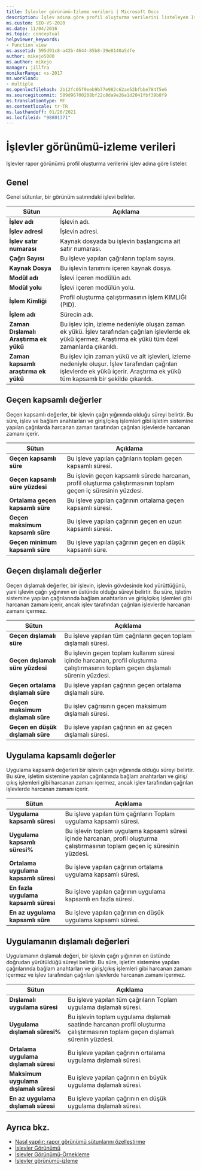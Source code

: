 ```yaml
---
title: İşlevler görünümü-Izleme verileri | Microsoft Docs
description: İşlev adına göre profil oluşturma verilerini listeleyen Işlevler rapor görünümündeki profil oluşturma veri sütunlarının açıklamalarını okuyun.
ms.custom: SEO-VS-2020
ms.date: 11/04/2016
ms.topic: conceptual
helpviewer_keywords:
- Function view
ms.assetid: 595d91c8-a42b-4644-85b8-39e8140a5dfe
author: mikejo5000
ms.author: mikejo
manager: jillfra
monikerRange: vs-2017
ms.workload:
- multiple
ms.openlocfilehash: 2b12fc05f9eeb9b77e982c62ae52bfbbe784f5e6
ms.sourcegitcommit: 589d96700208bf22c8da9e26a1d2041fbf39b8f9
ms.translationtype: MT
ms.contentlocale: tr-TR
ms.lasthandoff: 01/26/2021
ms.locfileid: "98801371"
---
```

# <a name="functions-view---instrumentation-data"></a>İşlevler görünümü-izleme verileri
Işlevler rapor görünümü profil oluşturma verilerini işlev adına göre listeler.

## <a name="general"></a>Genel
 Genel sütunlar, bir görünüm satırındaki işlevi belirler.

|Sütun|Açıklama|
|------------|-----------------|
|**İşlev adı**|İşlevin adı.|
|**İşlev adresi**|İşlevin adresi.|
|**İşlev satır numarası**|Kaynak dosyada bu işlevin başlangıcına ait satır numarası.|
|**Çağrı Sayısı**|Bu işleve yapılan çağrıların toplam sayısı.|
|**Kaynak Dosya**|Bu işlevin tanımını içeren kaynak dosya.|
|**Modül adı**|İşlevi içeren modülün adı.|
|**Modül yolu**|İşlevi içeren modülün yolu.|
|**İşlem Kimliği**|Profil oluşturma çalıştırmasının işlem KIMLIĞI (PID).|
|**İşlem adı**|Sürecin adı.|
|**Zaman Dışlamalı Araştırma ek yükü**|Bu işlev için, izleme nedeniyle oluşan zaman ek yükü. İşlev tarafından çağrılan işlevlerde ek yükü içermez. Araştırma ek yükü tüm özel zamanlarda çıkarıldı.|
|**Zaman kapsamlı araştırma ek yükü**|Bu işlev için zaman yükü ve alt işlevleri, izleme nedeniyle oluşur. İşlev tarafından çağrılan işlevlerde ek yükü içerir. Araştırma ek yükü tüm kapsamlı bir şekilde çıkarıldı.|

## <a name="elapsed-inclusive-values"></a>Geçen kapsamlı değerler
 Geçen kapsamlı değerler, bir işlevin çağrı yığınında olduğu süreyi belirtir. Bu süre, işlev ve bağlam anahtarları ve giriş/çıkış işlemleri gibi işletim sistemine yapılan çağrılarda harcanan zaman tarafından çağrılan işlevlerde harcanan zamanı içerir.

|Sütun|Açıklama|
|------------|-----------------|
|**Geçen kapsamlı süre**|Bu işleve yapılan çağrıların toplam geçen kapsamlı süresi.|
|**Geçen kapsamlı süre yüzdesi**|Bu işlevin geçen kapsamlı sürede harcanan, profil oluşturma çalıştırmasının toplam geçen iç süresinin yüzdesi.|
|**Ortalama geçen kapsamlı süre**|Bu işleve yapılan çağrının ortalama geçen kapsamlı süresi.|
|**Geçen maksimum kapsamlı süre**|Bu işleve yapılan çağrının geçen en uzun kapsamlı süresi.|
|**Geçen minimum kapsamlı süre**|Bu işleve yapılan çağrının geçen en düşük kapsamlı süre.|

## <a name="elapsed-exclusive-values"></a>Geçen dışlamalı değerler
 Geçen dışlamalı değerler, bir işlevin, işlevin gövdesinde kod yürüttüğünü, yani işlevin çağrı yığınının en üstünde olduğu süreyi belirtir. Bu süre, işletim sistemine yapılan çağrılarında bağlam anahtarları ve giriş/çıkış işlemleri gibi harcanan zamanı içerir, ancak işlev tarafından çağrılan işlevlerde harcanan zamanı içermez.

|Sütun|Açıklama|
|------------|-----------------|
|**Geçen dışlamalı süre**|Bu işleve yapılan tüm çağrıların geçen toplam dışlamalı süresi.|
|**Geçen dışlamalı süre yüzdesi**|Bu işlevin geçen toplam kullanım süresi içinde harcanan, profil oluşturma çalıştırmasının toplam geçen dışlamalı sürenin yüzdesi.|
|**Geçen ortalama dışlamalı süre**|Bu işleve yapılan çağrının geçen ortalama dışlamalı süre.|
|**Geçen maksimum dışlamalı süre**|Bu işlev çağrısının geçen maksimum dışlamalı süresi.|
|**Geçen en düşük dışlamalı süre**|Bu işleve yapılan çağrının en az geçen dışlamalı süresi.|

## <a name="application-inclusive-values"></a>Uygulama kapsamlı değerler
 Uygulama kapsamlı değerleri bir işlevin çağrı yığınında olduğu süreyi belirtir. Bu süre, işletim sistemine yapılan çağrılarında bağlam anahtarları ve giriş/çıkış işlemleri gibi harcanan zamanı içermez, ancak işlev tarafından çağrılan işlevlerde harcanan zamanı içerir.

|Sütun|Açıklama|
|------------|-----------------|
|**Uygulama kapsamlı süresi**|Bu işleve yapılan tüm çağrıların Toplam uygulama kapsamlı süresi.|
|**Uygulama kapsamlı süresi%**|Bu işlevin toplam uygulama kapsamlı süresi içinde harcanan, profil oluşturma çalıştırmasının toplam geçen iç süresinin yüzdesi.|
|**Ortalama uygulama kapsamlı süresi**|Bu işleve yapılan çağrının ortalama uygulama kapsamlı süresi.|
|**En fazla uygulama kapsamlı süresi**|Bu işleve yapılan çağrının uygulama kapsamlı en fazla süresi.|
|**En az uygulama kapsamlı süre**|Bu işleve yapılan çağrının en düşük uygulama kapsamlı süresi.|

## <a name="application-exclusive-values"></a>Uygulamanın dışlamalı değerleri
 Uygulamanın dışlamalı değeri, bir işlevin çağrı yığınının en üstünde doğrudan yürütüldüğü süreyi belirtir. Bu süre, işletim sistemine yapılan çağrılarında bağlam anahtarları ve giriş/çıkış işlemleri gibi harcanan zamanı içermez ve işlev tarafından çağrılan işlevlerde harcanan zamanı içermez.

|Sütun|Açıklama|
|------------|-----------------|
|**Dışlamalı uygulama süresi**|Bu işleve yapılan tüm çağrıların Toplam uygulama dışlamalı süresi.|
|**Uygulama dışlamalı süresi%**|Bu işlevin toplam uygulama dışlamalı saatinde harcanan profil oluşturma çalıştırmasının toplam geçen dışlamalı sürenin yüzdesi.|
|**Ortalama uygulama dışlamalı süresi**|Bu işleve yapılan çağrının ortalama uygulama dışlamalı süresi.|
|**Maksimum uygulama dışlamalı süresi**|Bu işleve yapılan çağrının en büyük uygulama dışlamalı süresi.|
|**En az uygulama dışlamalı süresi**|Bu işleve yapılan çağrının en düşük uygulama dışlamalı süresi.|

## <a name="see-also"></a>Ayrıca bkz.
- [Nasıl yapılır: rapor görünümü sütunlarını özelleştirme](../profiling/how-to-customize-report-view-columns.md)
- [İşlevler Görünümü](../profiling/functions-view-sampling-data.md)
- [İşlevler Görünümü-Örnekleme](../profiling/functions-view-dotnet-memory-sampling-data.md)
- [İşlevler görünümü-izleme](../profiling/functions-view-dotnet-memory-instrumentation-data.md)
